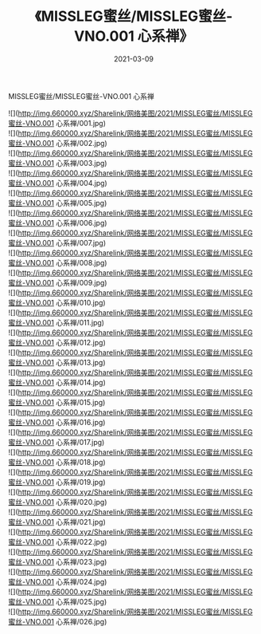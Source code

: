 ﻿---
layout: post
title:  《MISSLEG蜜丝/MISSLEG蜜丝-VNO.001 心系禅》
date:   2021-03-09
img: http://img.660000.xyz/Sharelink/网络美图/2021/MISSLEG蜜丝/MISSLEG蜜丝-VNO.001 心系禅/000.jpg
categories: [美女, 清纯, 唯美]
---

MISSLEG蜜丝/MISSLEG蜜丝-VNO.001 心系禅

 ![](http://img.660000.xyz/Sharelink/网络美图/2021/MISSLEG蜜丝/MISSLEG蜜丝-VNO.001 心系禅/001.jpg) <br>![](http://img.660000.xyz/Sharelink/网络美图/2021/MISSLEG蜜丝/MISSLEG蜜丝-VNO.001 心系禅/002.jpg) <br>![](http://img.660000.xyz/Sharelink/网络美图/2021/MISSLEG蜜丝/MISSLEG蜜丝-VNO.001 心系禅/003.jpg) <br>![](http://img.660000.xyz/Sharelink/网络美图/2021/MISSLEG蜜丝/MISSLEG蜜丝-VNO.001 心系禅/004.jpg) <br>![](http://img.660000.xyz/Sharelink/网络美图/2021/MISSLEG蜜丝/MISSLEG蜜丝-VNO.001 心系禅/005.jpg) <br>![](http://img.660000.xyz/Sharelink/网络美图/2021/MISSLEG蜜丝/MISSLEG蜜丝-VNO.001 心系禅/006.jpg) <br>![](http://img.660000.xyz/Sharelink/网络美图/2021/MISSLEG蜜丝/MISSLEG蜜丝-VNO.001 心系禅/007.jpg) <br>![](http://img.660000.xyz/Sharelink/网络美图/2021/MISSLEG蜜丝/MISSLEG蜜丝-VNO.001 心系禅/008.jpg) <br>![](http://img.660000.xyz/Sharelink/网络美图/2021/MISSLEG蜜丝/MISSLEG蜜丝-VNO.001 心系禅/009.jpg) <br>![](http://img.660000.xyz/Sharelink/网络美图/2021/MISSLEG蜜丝/MISSLEG蜜丝-VNO.001 心系禅/010.jpg) <br>![](http://img.660000.xyz/Sharelink/网络美图/2021/MISSLEG蜜丝/MISSLEG蜜丝-VNO.001 心系禅/011.jpg) <br>![](http://img.660000.xyz/Sharelink/网络美图/2021/MISSLEG蜜丝/MISSLEG蜜丝-VNO.001 心系禅/012.jpg) <br>![](http://img.660000.xyz/Sharelink/网络美图/2021/MISSLEG蜜丝/MISSLEG蜜丝-VNO.001 心系禅/013.jpg) <br>![](http://img.660000.xyz/Sharelink/网络美图/2021/MISSLEG蜜丝/MISSLEG蜜丝-VNO.001 心系禅/014.jpg) <br>![](http://img.660000.xyz/Sharelink/网络美图/2021/MISSLEG蜜丝/MISSLEG蜜丝-VNO.001 心系禅/015.jpg) <br>![](http://img.660000.xyz/Sharelink/网络美图/2021/MISSLEG蜜丝/MISSLEG蜜丝-VNO.001 心系禅/016.jpg) <br>![](http://img.660000.xyz/Sharelink/网络美图/2021/MISSLEG蜜丝/MISSLEG蜜丝-VNO.001 心系禅/017.jpg) <br>![](http://img.660000.xyz/Sharelink/网络美图/2021/MISSLEG蜜丝/MISSLEG蜜丝-VNO.001 心系禅/018.jpg) <br>![](http://img.660000.xyz/Sharelink/网络美图/2021/MISSLEG蜜丝/MISSLEG蜜丝-VNO.001 心系禅/019.jpg) <br>![](http://img.660000.xyz/Sharelink/网络美图/2021/MISSLEG蜜丝/MISSLEG蜜丝-VNO.001 心系禅/020.jpg) <br>![](http://img.660000.xyz/Sharelink/网络美图/2021/MISSLEG蜜丝/MISSLEG蜜丝-VNO.001 心系禅/021.jpg) <br>![](http://img.660000.xyz/Sharelink/网络美图/2021/MISSLEG蜜丝/MISSLEG蜜丝-VNO.001 心系禅/022.jpg) <br>![](http://img.660000.xyz/Sharelink/网络美图/2021/MISSLEG蜜丝/MISSLEG蜜丝-VNO.001 心系禅/023.jpg) <br>![](http://img.660000.xyz/Sharelink/网络美图/2021/MISSLEG蜜丝/MISSLEG蜜丝-VNO.001 心系禅/024.jpg) <br>![](http://img.660000.xyz/Sharelink/网络美图/2021/MISSLEG蜜丝/MISSLEG蜜丝-VNO.001 心系禅/025.jpg) <br>![](http://img.660000.xyz/Sharelink/网络美图/2021/MISSLEG蜜丝/MISSLEG蜜丝-VNO.001 心系禅/026.jpg) <br>